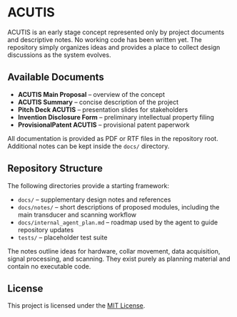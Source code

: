 # ACUTIS

ACUTIS is an early stage concept represented only by project documents and descriptive notes. No working code has been written yet. The repository simply organizes ideas and provides a place to collect design discussions as the system evolves.

## Available Documents

- **ACUTIS Main Proposal** – overview of the concept
- **ACUTIS Summary** – concise description of the project
- **Pitch Deck ACUTIS** – presentation slides for stakeholders
- **Invention Disclosure Form** – preliminary intellectual property filing
- **ProvisionalPatent ACUTIS** – provisional patent paperwork

All documentation is provided as PDF or RTF files in the repository root. Additional notes can be kept inside the `docs/` directory.

## Repository Structure

The following directories provide a starting framework:

- `docs/` – supplementary design notes and references
- `docs/notes/` – short descriptions of proposed modules, including the main transducer and scanning workflow
- `docs/internal_agent_plan.md` – roadmap used by the agent to guide repository updates
- `tests/` – placeholder test suite

The notes outline ideas for hardware, collar movement, data acquisition, signal processing, and scanning. They exist purely as planning material and contain no executable code.

## License

This project is licensed under the [MIT License](LICENSE).
